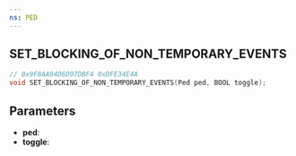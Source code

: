 ```yaml
---
ns: PED
---
```

## SET_BLOCKING_OF_NON_TEMPORARY_EVENTS

```c
// 0x9F8AA94D6D97DBF4 0xDFE34E4A
void SET_BLOCKING_OF_NON_TEMPORARY_EVENTS(Ped ped, BOOL toggle);
```

## Parameters
* **ped**:
* **toggle**:
